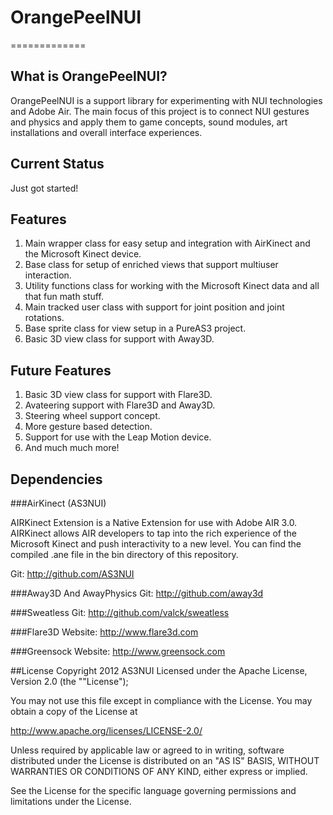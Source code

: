 # OrangePeelNUI
=============

## What is OrangePeelNUI?

OrangePeelNUI is a support library for experimenting with NUI technologies and Adobe Air. 
The main focus of this project is to connect NUI gestures and physics and apply them to game concepts, 
sound modules, art installations and overall interface experiences.

## Current Status
Just got started!

## Features
1. Main wrapper class for easy setup and integration with AirKinect and the Microsoft Kinect device.
2. Base class for setup of enriched views that support multiuser interaction.
3. Utility functions class for working with the Microsoft Kinect data and all that fun math stuff.
4. Main tracked user class with support for joint position and joint rotations.
5. Base sprite class for view setup in a PureAS3 project.
6. Basic 3D view class for support with Away3D.

## Future Features
1. Basic 3D view class for support with Flare3D.
2. Avateering support with Flare3D and Away3D.
3. Steering wheel support concept.
4. More gesture based detection.
5. Support for use with the Leap Motion device.
6. And much much more!

## Dependencies

###AirKinect (AS3NUI)

AIRKinect Extension is a Native Extension for use with Adobe AIR 3.0. AIRKinect allows AIR developers to tap into 
the rich experience of the Microsoft Kinect and push interactivity to a new level.
You can find the compiled .ane file in the bin directory of this repository.

Git: http://github.com/AS3NUI

###Away3D And AwayPhysics
Git: http://github.com/away3d

###Sweatless
Git: http://github.com/valck/sweatless

###Flare3D
Website: http://www.flare3d.com

###Greensock
Website: http://www.greensock.com

##License
Copyright 2012 AS3NUI
Licensed under the Apache License, Version 2.0 (the ""License");

You may not use this file except in compliance with the License. You may obtain a copy of the License at

<http://www.apache.org/licenses/LICENSE-2.0/>

Unless required by applicable law or agreed to in writing, software distributed under the License is distributed on an "AS IS" BASIS, WITHOUT WARRANTIES OR CONDITIONS OF ANY KIND, either express or implied.

See the License for the specific language governing permissions and limitations under the License.